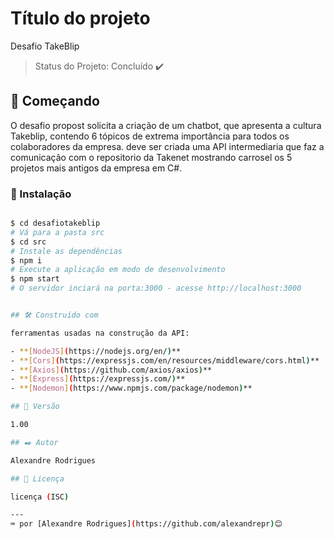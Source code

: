 # Título do projeto

Desafio TakeBlip

> Status do Projeto: Concluído :heavy_check_mark:

## 🚀 Começando

O desafio propost solicita a criação de um chatbot, que apresenta a cultura Takeblip, contendo 6 tópicos de extrema importância para todos os colaboradores da empresa. deve ser criada uma API intermediaria que faz a comunicação com o repositorio da Takenet mostrando carrosel os 5 projetos mais antigos da empresa em C#.

### 🔧 Instalação
```bash

$ cd desafiotakeblip
# Vá para a pasta src
$ cd src
# Instale as dependências
$ npm i
# Execute a aplicação em modo de desenvolvimento
$ npm start
# O servidor inciará na porta:3000 - acesse http://localhost:3000


## 🛠️ Construído com

ferramentas usadas na construção da API:

- **[NodeJS](https://nodejs.org/en/)**
- **[Cors](https://expressjs.com/en/resources/middleware/cors.html)**
- **[Axios](https://github.com/axios/axios)**
- **[Express](https://expressjs.com/)**
- **[Nodemon](https://www.npmjs.com/package/nodemon)** 

## 📌 Versão

1.00

## ✒️ Autor

Alexandre Rodrigues

## 📄 Licença

licença (ISC) 

---
⌨️ por [Alexandre Rodrigues](https://github.com/alexandrepr)😊